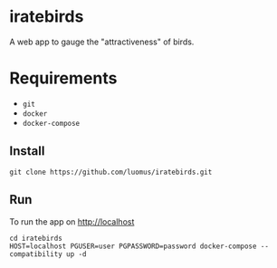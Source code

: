 # iratebirds

A web app to gauge the "attractiveness" of birds.

# Requirements

* `git`
* `docker`
* `docker-compose`

## Install
```
git clone https://github.com/luomus/iratebirds.git
```

## Run
To run the app on [http://localhost](http://localhost) 
```
cd iratebirds
HOST=localhost PGUSER=user PGPASSWORD=password docker-compose --compatibility up -d
```
